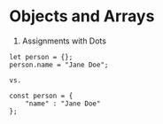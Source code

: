 # Objects and Arrays

1. Assignments with Dots

```
let person = {};
person.name = "Jane Doe";

vs.

const person = {
    "name" : "Jane Doe"
};

```